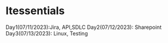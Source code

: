 # Itessentials
Day1(07/11/2023):Jira, API,SDLC
Day2(07/12/2023): Sharepoint
Day3(07/13/2023): Linux, Testing
